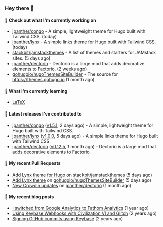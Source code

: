 ### Hey there 👋

#### 👷 Check out what I'm currently working on

- [jpanther/congo](https://github.com/jpanther/congo) - A simple, lightweight theme for Hugo built with Tailwind CSS. (today)
- [jpanther/lynx](https://github.com/jpanther/lynx) - A simple links theme for Hugo built with Tailwind CSS. (today)
- [stackbit/jamstackthemes](https://github.com/stackbit/jamstackthemes) - A list of themes and starters for JAMstack sites. (5 days ago)
- [jpanther/dectorio](https://github.com/jpanther/dectorio) - Dectorio is a large mod that adds decorative elements to Factorio. (2 weeks ago)
- [gohugoio/hugoThemesSiteBuilder](https://github.com/gohugoio/hugoThemesSiteBuilder) - The source for https://themes.gohugo.io (1 month ago)

#### 🌱 What I'm currently learning
- [LaTeX](https://www.latex-project.org)

#### 🔭 Latest releases I've contributed to

- [jpanther/congo](https://github.com/jpanther/congo) ([v1.5.1](https://github.com/jpanther/congo/releases/tag/v1.5.1), 2 days ago) - A simple, lightweight theme for Hugo built with Tailwind CSS.
- [jpanther/lynx](https://github.com/jpanther/lynx) ([v1.0.0](https://github.com/jpanther/lynx/releases/tag/v1.0.0), 5 days ago) - A simple links theme for Hugo built with Tailwind CSS.
- [jpanther/dectorio](https://github.com/jpanther/dectorio) ([v0.12.5](https://github.com/jpanther/dectorio/releases/tag/v0.12.5), 1 month ago) - Dectorio is a large mod that adds decorative elements to Factorio.

#### 🔨 My recent Pull Requests

- [Add Lynx theme for Hugo](https://github.com/stackbit/jamstackthemes/pull/266) on [stackbit/jamstackthemes](https://github.com/stackbit/jamstackthemes) (5 days ago)
- [Add Lynx theme](https://github.com/gohugoio/hugoThemesSiteBuilder/pull/86) on [gohugoio/hugoThemesSiteBuilder](https://github.com/gohugoio/hugoThemesSiteBuilder) (5 days ago)
- [New Crowdin updates](https://github.com/jpanther/dectorio/pull/209) on [jpanther/dectorio](https://github.com/jpanther/dectorio) (1 month ago)

#### 📜 My recent blog posts

- [I switched from Google Analytics to Fathom Analytics](https://jamespanther.com/writings/i-switched-from-google-analytics-to-fathom-analytics/) (1 year ago)
- [Using Keybase Webhooks with Civilization VI and Glitch](https://jamespanther.com/writings/using-keybase-webhooks-with-civilization-vi/) (2 years ago)
- [Signing GitHub commits using Keybase](https://jamespanther.com/writings/signing-github-commits-using-keybase/) (2 years ago)
